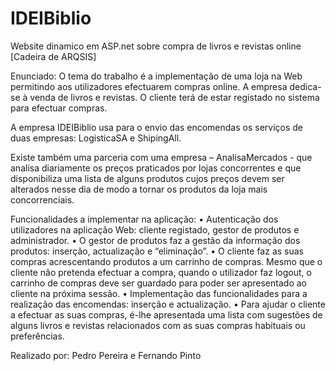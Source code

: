 IDEIBiblio
==========

Website dinamico em ASP.net sobre compra de livros e revistas online [Cadeira de ARQSIS]

Enunciado:
O tema do trabalho é a implementação de uma loja na Web permitindo aos utilizadores 
efectuarem compras online. A empresa dedica-se à venda de livros e revistas. O cliente terá de 
estar registado no sistema para efectuar compras. 

A empresa IDEIBiblio usa para o envio das encomendas os serviços de duas empresas: LogisticaSA e ShipingAll.

Existe também uma parceria com uma empresa – AnalisaMercados - que analisa diariamente os 
preços praticados por lojas concorrentes e que disponibiliza uma lista de alguns produtos cujos 
preços devem ser alterados nesse dia de modo a tornar os produtos da loja mais concorrenciais.

Funcionalidades a implementar na aplicação: 
• Autenticação dos utilizadores na aplicação Web: cliente registado, gestor de produtos e 
administrador. 
• O gestor de produtos faz a gestão da informação dos produtos: inserção, actualização e 
“eliminação”. 
• O cliente faz as suas compras acrescentando produtos a um carrinho de compras. 
Mesmo que o cliente não pretenda efectuar a compra, quando o utilizador faz logout, o 
carrinho de compras deve ser guardado para poder ser apresentado ao cliente na 
próxima sessão. 
• Implementação das funcionalidades para a realização das encomendas: inserção e 
actualização. 
• Para ajudar o cliente a efectuar as suas compras, é-lhe apresentada uma lista com 
sugestões de alguns livros e revistas relacionados com as suas compras habituais ou 
preferências. 


Realizado por: Pedro Pereira e Fernando Pinto

